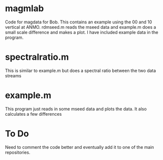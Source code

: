 magmlab
=======

Code for magdata for Bob.  This contains an example using the 00 and 10 vertical at ANMO. 
rdmseed.m reads the mseed data and example.m does a small scale difference and makes a plot.
I have included example data in the program.

spectralratio.m
=======
This is similar to example.m but does a spectral ratio between the two data streams


example.m
=======
This program just reads in some mseed data and plots the data.  It also calculates a few differences



To Do
=======
Need to comment the code better and eventually add it to one of the main repositories.  
